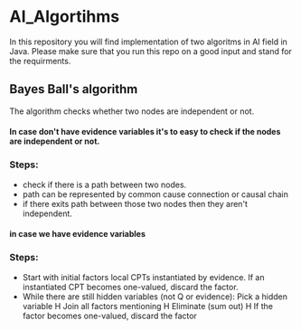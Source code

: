 # AI_Algortihms
In this repository you will find implementation of two algoritms in AI field in Java.
Please make sure that you run this repo on a good input and stand for the requirments.

## Bayes Ball's algorithm
The algorithm checks whether two nodes are independent or not.
#### In case don't have evidence variables it's to easy to check if the nodes are independent or not.
### Steps:
* check if there is a path between two nodes.
* path can be represented by common cause connection or causal chain
* if there exits path between those two nodes then they aren't independent.
#### in case we have evidence variables
### Steps:
* Start with initial factors
local CPTs instantiated by evidence.
If an instantiated CPT becomes one-valued, discard the factor.
* While there are still hidden variables (not Q or evidence):
Pick a hidden variable H
Join all factors mentioning H
Eliminate (sum out) H
If the factor becomes one-valued, discard the factor
